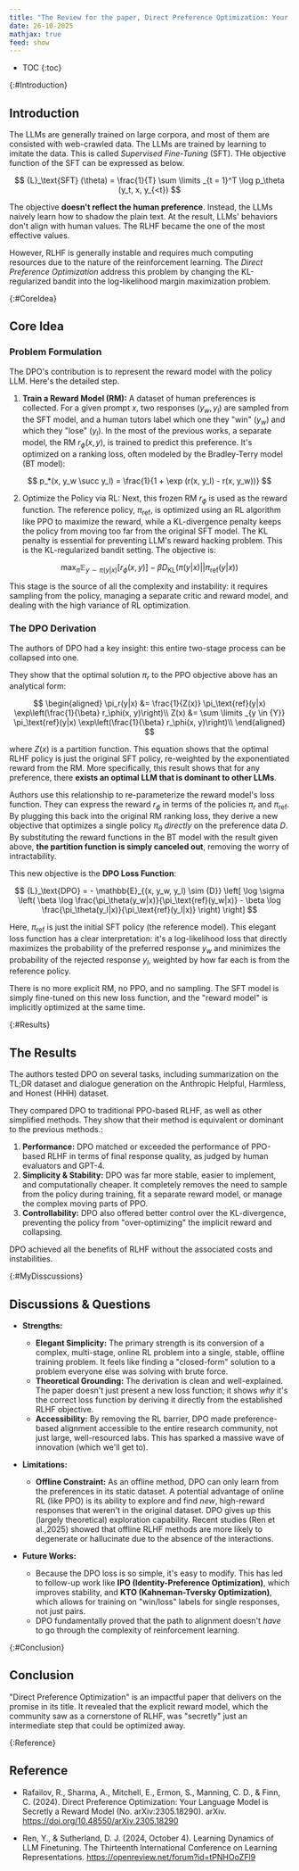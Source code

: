 ```yaml
---
title: "The Review for the paper, Direct Preference Optimization: Your Language Model is Secretly a Reward Model"
date: 26-10-2025
mathjax: true
feed: show
---
```


* TOC
{:toc}

{:#Introduction}
## Introduction

The LLMs are generally trained on large corpora, and most of them are consisted with web-crawled data. The LLMs are trained by learning to imitate the data. This is called _Supervised Fine-Tuning_ (SFT). THe objective function of the SFT can be expressed as below.

$$
{L}_\text{SFT} (\theta) = \frac{1}{T} \sum \limits _{t = 1}^T \log p_\theta (y_t, x, y_{<t})
$$

The objective **doesn't reflect the human preference**. Instead, the LLMs naively learn how to shadow the plain text. At the result, LLMs' behaviors don't align with human values. The RLHF became the one of the most effective values.

However, RLHF is generally instable and requires much computing resources due to the nature of the reinforcement learning. The _Direct Preference Optimization_ address this problem by changing the KL-regularized bandit into the log-likelihood margin maximization problem.

{:#CoreIdea}
## Core Idea

### Problem Formulation

The DPO's contribution is to represent the reward model with the policy LLM. Here's the detailed step.

1.  **Train a Reward Model (RM):** A dataset of human preferences is collected. For a given prompt $x$, two responses ($y_w, y_l$) are sampled from the SFT model, and a human tutors label which one they "win" ($y_w$) and which they "lose" ($y_l$). In the most of the previous works, a separate model, the RM $r_\phi(x, y)$, is trained to predict this preference. It's optimized on a ranking loss, often modeled by the Bradley-Terry model (BT model):

$$
p_*(x, y_w \succ y_l) = \frac{1}{1 + \exp (r(x, y_l) - r(x, y_w))}
$$


2. Optimize the Policy via RL: Next, this frozen RM $r_\phi$ is used as the reward function. The reference policy, $\pi_\text{ref}$, is optimized using an RL algorithm like PPO to maximize the reward, while a KL-divergence penalty keeps the policy from moving too far from the original SFT model. The KL penalty is essential for preventing LLM's reward hacking problem. This is the KL-regularized bandit setting. The objective is:

$$\max_{\pi} \mathbb{E}_{y \sim \pi(y|x)} \left[ r_\phi(x, y) \right] - \beta D_\text{KL}(\pi(y|x) || \pi_\text{ref}(y|x))$$

This stage is the source of all the complexity and instability: it requires sampling from the policy, managing a separate critic and reward model, and dealing with the high variance of RL optimization.

### The DPO Derivation

The authors of DPO had a key insight: this entire two-stage process can be collapsed into one.

They show that the optimal solution $\pi_r$ to the PPO objective above has an analytical form:

$$
\begin{aligned}
\pi_r(y|x) &= \frac{1}{Z(x)} \pi_\text{ref}(y|x) \exp\left(\frac{1}{\beta} r_\phi(x, y)\right)\\
Z(x) &= \sum \limits _{y \in {Y}} \pi_\text{ref}(y|x) \exp\left(\frac{1}{\beta} r_\phi(x, y)\right)\\
\end{aligned}
$$

where $Z(x)$ is a partition function. This equation shows that the optimal RLHF policy is just the original SFT policy, re-weighted by the exponentiated reward from the RM. More specifically, this result shows that for any preference, there **exists an optimal LLM that is dominant to other LLMs**.

Authors use this relationship to re-parameterize the reward model's loss function. They can express the reward $r_\phi$ in terms of the policies $\pi_r$ and $\pi_\text{ref}$. By plugging this back into the original RM ranking loss, they derive a new objective that optimizes a single policy $\pi_\theta$ _directly_ on the preference data ${D}$. By substituting the reward functions in the BT model with the result given above, **the partition function is simply canceled out**, removing the worry of intractability.

This new objective is the **DPO Loss Function**:

$$
{L}_\text{DPO} = - \mathbb{E}_{(x, y_w, y_l) \sim {D}} \left[ \log \sigma \left( \beta \log \frac{\pi_\theta(y_w|x)}{\pi_\text{ref}(y_w|x)} - \beta \log \frac{\pi_\theta(y_l|x)}{\pi_\text{ref}(y_l|x)} \right) \right]
$$

Here, $\pi_\text{ref}$ is just the initial SFT policy (the reference model). This elegant loss function has a clear interpretation: it's a log-likelihood loss that directly maximizes the probability of the preferred response $y_w$ and minimizes the probability of the rejected response $y_l$, weighted by how far each is from the reference policy.

There is no more explicit RM, no PPO, and no sampling. The SFT model is simply fine-tuned on this new loss function, and the "reward model" is implicitly optimized at the same time.

{:#Results}
## The Results

The authors tested DPO on several tasks, including summarization on the TL;DR dataset and dialogue generation on the Anthropic Helpful, Harmless, and Honest (HHH) dataset.

They compared DPO to traditional PPO-based RLHF, as well as other simplified methods. They show that their method is equivalent or dominant to the previous methods.:

1.  **Performance:** DPO matched or exceeded the performance of PPO-based RLHF in terms of final response quality, as judged by human evaluators and GPT-4.
2.  **Simplicity & Stability:** DPO was far more stable, easier to implement, and computationally cheaper. It completely removes the need to sample from the policy during training, fit a separate reward model, or manage the complex moving parts of PPO.
3.  **Controllability:** DPO also offered better control over the KL-divergence, preventing the policy from "over-optimizing" the implicit reward and collapsing.

DPO achieved all the benefits of RLHF without the associated costs and instabilities.

{:#MyDisscussions}
## Discussions & Questions

  - **Strengths:**

      * **Elegant Simplicity:** The primary strength is its conversion of a complex, multi-stage, online RL problem into a single, stable, offline training problem. It feels like finding a "closed-form" solution to a problem everyone else was solving with brute force.
      * **Theoretical Grounding:** The derivation is clean and well-explained. The paper doesn't just present a new loss function; it shows *why* it's the correct loss function by deriving it directly from the established RLHF objective.
      * **Accessibility:** By removing the RL barrier, DPO made preference-based alignment accessible to the entire research community, not just large, well-resourced labs. This has sparked a massive wave of innovation (which we'll get to).

  * **Limitations:**

      * **Offline Constraint:** As an offline method, DPO can only learn from the preferences in its static dataset. A potential advantage of online RL (like PPO) is its ability to explore and find *new*, high-reward responses that weren't in the original dataset. DPO gives up this (largely theoretical) exploration capability. Recent studies (Ren et al.,2025) showed that offline RLHF methods are more likely to degenerate or hallucinate due to the absence of the interactions.

  * **Future Works:**

      - Because the DPO loss is so simple, it's easy to modify. This has led to follow-up work like **IPO (Identity-Preference Optimization)**, which improves stability, and **KTO (Kahneman-Tversky Optimization)**, which allows for training on "win/loss" labels for single responses, not just pairs.
      - DPO fundamentally proved that the path to alignment doesn't *have* to go through the complexity of reinforcement learning.

{:#Conclusion}
## Conclusion

"Direct Preference Optimization" is an impactful paper that delivers on the promise in its title. It revealed that the explicit reward model, which the community saw as a cornerstone of RLHF, was "secretly" just an intermediate step that could be optimized away.

{:Reference}
## Reference
- Rafailov, R., Sharma, A., Mitchell, E., Ermon, S., Manning, C. D., & Finn, C. (2024). Direct Preference Optimization: Your Language Model is Secretly a Reward Model (No. arXiv:2305.18290). arXiv. https://doi.org/10.48550/arXiv.2305.18290

- Ren, Y., & Sutherland, D. J. (2024, October 4). Learning Dynamics of LLM Finetuning. The Thirteenth International Conference on Learning Representations. https://openreview.net/forum?id=tPNHOoZFl9


